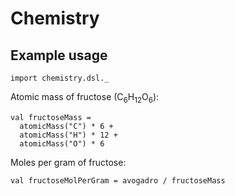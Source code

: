 # Chemistry

## Example usage

```
import chemistry.dsl._
```

Atomic mass of fructose (C<sub>6</sub>H<sub>12</sub>O<sub>6</sub>):

```
val fructoseMass =
  atomicMass("C") * 6 +
  atomicMass("H") * 12 +
  atomicMass("O") * 6
```

Moles per gram of fructose:

```
val fructoseMolPerGram = avogadro / fructoseMass
```
